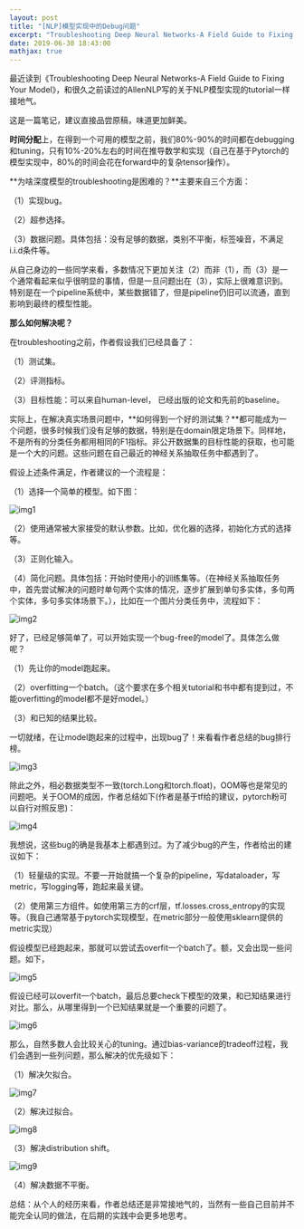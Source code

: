 ```yaml
---
layout: post
title: "[NLP]模型实现中的Debug问题"
excerpt: "Troubleshooting Deep Neural Networks-A Field Guide to Fixing Your Model》的tutorial笔记"
date: 2019-06-30 18:43:00
mathjax: true
---
```


最近读到《Troubleshooting Deep Neural Networks-A Field Guide to Fixing Your Model》，和很久之前读过的AllenNLP写的关于NLP模型实现的tutorial一样接地气。

这是一篇笔记，建议直接品尝原稿，味道更加鲜美。

**时间分配**上，在得到一个可用的模型之前，我们80%-90%的时间都在debugging和tuning，只有10%-20%左右的时间在推导数学和实现（自己在基于Pytorch的模型实现中，80%的时间会花在forward中的复杂tensor操作）。

**为啥深度模型的troubleshooting是困难的？**主要来自三个方面：

（1）实现bug。

（2）超参选择。

（3）数据问题。具体包括：没有足够的数据，类别不平衡，标签噪音，不满足i.i.d条件等。

从自己身边的一些同学来看，多数情况下更加关注（2）而非（1），而（3）是一个通常看起来似乎很明显的事情，但是一旦问题出在（3），实际上很难意识到。特别是在一个pipeline系统中，某些数据错了，但是pipeline仍旧可以流通，直到影响到最终的模型性能。

**那么如何解决呢？**

在troubleshooting之前，作者假设我们已经具备了：

（1）测试集。

（2）评测指标。

（3）目标性能：可以来自human-level， 已经出版的论文和先前的baseline。

实际上，在解决真实场景问题中，**如何得到一个好的测试集？**都可能成为一个问题，很多时候我们没有足够的数据，特别是在domain限定场景下。同样地，不是所有的分类任务都用相同的F1指标。非公开数据集的目标性能的获取，也可能是一个大的问题。这些问题在自己最近的神经关系抽取任务中都遇到了。

假设上述条件满足，作者建议的一个流程是：

（1）选择一个简单的模型。如下图：

![img1](http://wx3.sinaimg.cn/mw690/aba7d18bgy1g4ja4hs30tj21he0lead8.jpg)

（2）使用通常被大家接受的默认参数。比如，优化器的选择，初始化方式的选择等。

（3）正则化输入。

（4）简化问题。具体包括：开始时使用小的训练集等。（在神经关系抽取任务中，首先尝试解决的问题时单句两个实体的情况，逐步扩展到单句多实体，多句两个实体，多句多实体场景下。），比如在一个图片分类任务中，流程如下：

![img2](http://wx2.sinaimg.cn/mw690/aba7d18bgy1g4ja81enxoj20xw0ou42k.jpg)

好了，已经足够简单了，可以开始实现一个bug-free的model了。具体怎么做呢？

（1）先让你的model跑起来。

（2）overfitting一个batch。（这个要求在多个相关tutorial和书中都有提到过，不能overfitting的model都不是好model。）

（3）和已知的结果比较。

一切就绪，在让model跑起来的过程中，出现bug了！来看看作者总结的bug排行榜。

![img3](http://wx4.sinaimg.cn/mw690/aba7d18bgy1g4jadehj5uj21ik0q2wji.jpg)

除此之外，相必数据类型不一致(torch.Long和torch.float)，OOM等也是常见的问题吧。关于OOM的成因，作者总结如下(作者是基于tf给的建议，pytorch粉可以自行对照反思)：

![img4](http://wx4.sinaimg.cn/mw690/aba7d18bgy1g4janxivzzj21gy0oatdv.jpg)

我想说，这些bug的确是我基本上都遇到过。为了减少bug的产生，作者给出的建议如下：

（1）轻量级的实现。不要一开始就搞一个复杂的pipeline，写dataloader，写metric，写logging等，跑起来最关键。

（2）使用第三方组件。如使用第三方的crf层，tf.losses.cross\_entropy的实现等。（我自己通常基于pytorch实现模型，在metric部分一般使用sklearn提供的metric实现）

假设模型已经跑起来，那就可以尝试去overfit一个batch了。额，又会出现一些问题。如下，

![img5](http://wx3.sinaimg.cn/mw690/aba7d18bgy1g4jasbo8cjj21hw0o0dlj.jpg)

假设已经可以overfit一个batch，最后总要check下模型的效果，和已知结果进行对比。那么，从哪里得到一个已知结果就是一个重要的问题了。

![img6](http://wx2.sinaimg.cn/mw690/aba7d18bgy1g4javbm6e7j21c00ry436.jpg)


那么，自然多数人会比较关心的tuning。通过bias-variance的tradeoff过程，我们会遇到一些列问题，那么解决的优先级如下：

（1）解决欠拟合。

![img7](http://wx3.sinaimg.cn/mw690/aba7d18bgy1g4jb3ffanyj21gk0pctd3.jpg)

（2）解决过拟合。

![img8](http://wx3.sinaimg.cn/mw690/aba7d18bgy1g4jb3ilysjj21gu0r6aeo.jpg)

（3）解决distribution shift。

![img9](http://wx4.sinaimg.cn/mw690/aba7d18bgy1g4jb3lrd5cj21cc0mc0wd.jpg)

（4）解决数据不平衡。

总结：从个人的经历来看，作者总结还是非常接地气的，当然有一些自己目前并不能完全认同的做法，在后期的实践中会更多地思考。























